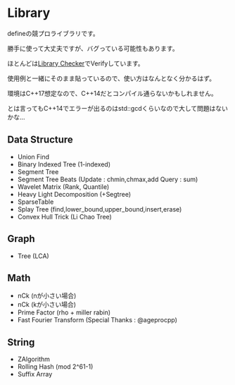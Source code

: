 # Library

defineの競プロライブラリです。

勝手に使って大丈夫ですが、バグっている可能性もあります。

ほとんどは[Library Checker](https://judge.yosupo.jp/)でVerifyしています。

使用例と一緒にそのまま貼っているので、使い方はなんとなく分かるはず。

環境はC++17想定なので、C++14だとコンパイル通らないかもしれません。

とは言ってもC++14でエラーが出るのはstd::gcdくらいなので大して問題はないかな...

## Data Structure

- Union Find
- Binary Indexed Tree (1-indexed)
- Segment Tree
- Segment Tree Beats (Update : chmin,chmax,add Query : sum)
- Wavelet Matrix (Rank, Quantile)
- Heavy Light Decomposition (+Segtree)
- SparseTable
- Splay Tree (find,lower_bound,upper_bound,insert,erase)
- Convex Hull Trick (Li Chao Tree)

## Graph

- Tree (LCA)

## Math

- nCk (nが小さい場合)
- nCk (kが小さい場合)
- Prime Factor (rho + miller rabin)
- Fast Fourier Transform (Special Thanks : @ageprocpp)

## String

- ZAlgorithm
- Rolling Hash (mod 2^61-1)
- Suffix Array